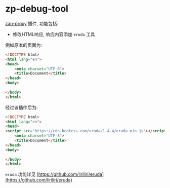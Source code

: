 # zp-debug-tool

[zan-proxy](https://github.com/youzan/zan-proxy) 插件, 功能包括:

* 修改HTML响应, 响应内容添加 `eruda` 工具

例如原本的页面为:
```html
<!DOCTYPE html>
<html lang="en">
<head>
    <meta charset="UTF-8">
    <title>Document</title>
</head>
<body>
    
</body>
</html>
```

经过该插件后为:
```html
<!DOCTYPE html>
<html lang="en">
<head>
<script src="https://cdn.bootcss.com/eruda/1.4.4/eruda.min.js"></script><script>eruda.init()</script>
    <meta charset="UTF-8">
    <title>Document</title>
</head>
<body>
    
</body>
</html>
```

`eruda` 功能详见 [https://github.com/liriliri/eruda](https://github.com/liriliri/eruda)